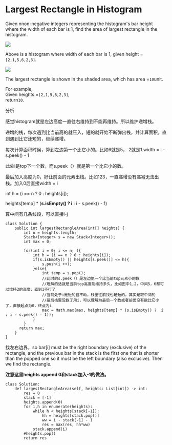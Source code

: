 # Largest Rectangle in Histogram

Given nnon-negative integers representing the histogram's bar height where the width of each bar is 1, find the area of largest rectangle in the histogram.

![](https://leetcode.com/static/images/problemset/histogram.png)

Above is a histogram where width of each bar is 1, given height =`[2,1,5,6,2,3]`.

![](https://leetcode.com/static/images/problemset/histogram_area.png)

The largest rectangle is shown in the shaded area, which has area =`10`unit.

For example,  
Given heights =`[2,1,5,6,2,3]`,  
return`10`.

分析

感觉histogram就是左边高度一直往右维持到不能再维持。所以维护递增栈。

递增的栈，每次遇到比当前高的就压入，短的就开始不断弹出栈，并计算面积。直到遇到比它还短的，继续递增。

每次计算面积时候，算到左边第一个比它小的。比如6就是5， 2就是1.width = i - s.peek\(\) - 1

此处i是top下一个数，而s.peek（）就是第一个比它小的数。

最后加入高度为0，好让前面的元素出栈。比如123，一直递增没有递减无法出栈。加入0后直接width = i

int h = \(i == n ? 0 : heights\[i\]\);

heights\[temp\] \* \(**s.isEmpty\(\) ? i** : i - s.peek\(\) - 1\)

算中间有几条线段，可以直接i-j

```text
class Solution {
    public int largestRectangleArea(int[] heights) {
        int n = heights.length;
        Stack<Integer> s = new Stack<Integer>();
        int max = 0;

        for(int i = 0; i <= n; ){ 
            int h = (i == n ? 0 : heights[i]);
            if(s.isEmpty() || heights[s.peek()] <= h){
                s.push(i ++);
            }else{                
                int temp = s.pop();
                //此时的s.peek（）是左边第一个比当前top元素小的数
                //理解的话就是当前top高度能维持多久，比如图中1,2，中间5，6都可以维持2的高度，直到1不行了
                //当前处于i是短的且不动，栈里往前找也是短的，其实是取中间的
                //最后栈里没数了用i，可以理解为最后一个数或者前面没有数比它小了，直接起点为0，终点为i
                max = Math.max(max, heights[temp] * (s.isEmpty() ?  i : i - s.peek() - 1));
            }           
        }
      return max;  
    }
}
```



找左右边界，so bar\[i\] must be the right boundary \(exclusive\) of the rectangle, and the previous bar in the stack is the first one that is shorter than the popped one so it must be the left boundary \(also exclusive\). Then we find the rectangle.

**注意这里heights append 0和stack加入-1的做法。**

```text
class Solution:
    def largestRectangleArea(self, heights: List[int]) -> int:
        res = 0
        stack = [-1]
        heights.append(0)
        for i,h in enumerate(heights):
            while h < heights[stack[-1]]:                
                hh = heights[stack.pop()]
                ww = i - stack[-1] - 1
                res = max(res, hh*ww)
            stack.append(i)
        #heights.pop()
        return res
                    
                
            
```

